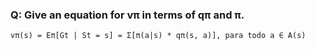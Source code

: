 ### Q: Give an equation for vπ in terms of qπ and π.

```
vπ(s) = Eπ[Gt | St = s] = Σ[π(a|s) * qπ(s, a)], para todo a ∈ A(s)
```
